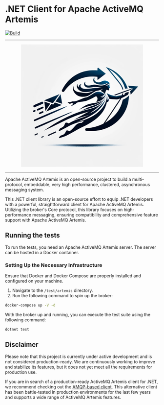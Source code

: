 # .NET Client for Apache ActiveMQ Artemis

[![Build](https://github.com/Havret/dotnet-activemq-artemis-core-client/actions/workflows/build.yml/badge.svg)](https://github.com/Havret/dotnet-activemq-artemis-core-client/actions/workflows/build.yml)

---

<div align="center">

  <img src="./readme/artemis.png" alt="ArtemisNetCoreClient" width="400"/>

</div>

---

Apache ActiveMQ Artemis is an open-source project to build a multi-protocol, embeddable, very high performance, clustered, asynchronous messaging system.

This .NET client library is an open-source effort to equip .NET developers with a powerful, straightforward client for Apache ActiveMQ Artemis. Utilizing the broker's Core protocol, this library focuses on high-performance messaging, ensuring compatibility and comprehensive feature support with Apache ActiveMQ Artemis.

## Running the tests

To run the tests, you need an Apache ActiveMQ Artemis server. The server can be hosted in a Docker container.

### Setting Up the Necessary Infrastructure

Ensure that Docker and Docker Compose are properly installed and configured on your machine.

1. Navigate to the `/test/artemis` directory.
2. Run the following command to spin up the broker:

```sh
docker-compose up -V -d
```

With the broker up and running, you can execute the test suite using the following command:

```sh
dotnet test
```

## Disclaimer

Please note that this project is currently under active development and is not considered production-ready. We are continuously working to improve and stabilize its features, but it does not yet meet all the requirements for production use.

If you are in search of a production-ready ActiveMQ Artemis client for .NET, we recommend checking out the [AMQP-based client](https://github.com/Havret/dotnet-activemq-artemis-client). This alternative client has been battle-tested in production environments for the last few years and supports a wide range of ActiveMQ Artemis features.

